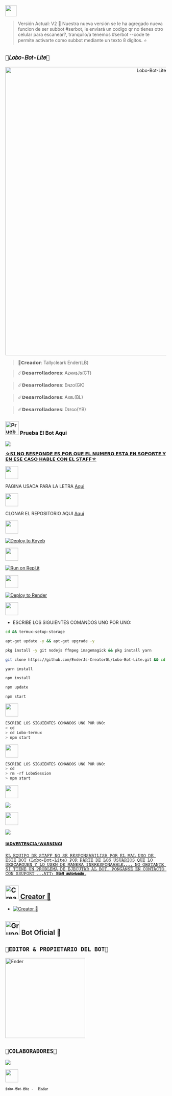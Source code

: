 <a href="https://github.com/EnderJs-CreatorGL/"><img src="http://readme-typing-svg.herokuapp.com?font=fira+Code&pause=1000&colored0707&width=435&lines=•Repositorio+GitHub+OFC+🌹" height="35px"></a> 
</p> 

> Versión Actual: V2 🔮
> Nuestra nueva versión se le ha agregado nueva funcion de ser subbot #serbot, le enviará un codigo qr no tienes otro celular para escanear?, tranquilo/a tenemos #serbot --code te permite activarte como subbot mediante un texto 8 digitos. ⭐️

## `🥳𝐿𝑜𝑏𝑜-𝐵𝑜𝑡-𝐿𝑖𝑡𝑒🥳` 
<p align="center">
<img src="https://telegra.ph/file/b779934250bddcd1cf47a.jpg" alt="Lobo-Bot-Lite" width="900"/>
</p>

> 🔮𝗖𝗿𝗲𝗮𝗱𝗼𝗿: Tallycleark Ender(LB)

> ☄️𝗗𝗲𝘀𝗮𝗿𝗿𝗼𝗹𝗹𝗮𝗱𝗼𝗿𝗲𝘀: AᴢᴀᴍɪJs(CT)

> ☄️𝗗𝗲𝘀𝗮𝗿𝗿𝗼𝗹𝗹𝗮𝗱𝗼𝗿𝗲𝘀: Eɴᴢᴏ(GK)

> ☄️𝗗𝗲𝘀𝗮𝗿𝗿𝗼𝗹𝗹𝗮𝗱𝗼𝗿𝗲𝘀: Axᴇʟ(BL)

> ☄️𝗗𝗲𝘀𝗮𝗿𝗿𝗼𝗹𝗹𝗮𝗱𝗼𝗿𝗲𝘀: Dɪᴇɢᴏ(YB)



### <img src="https://i.pinimg.com/originals/19/80/6e/19806e91932e6054965fc83b85241270.gif" alt="Prueba El Bot Aqui" width="42" height="42"> Prueba El Bot Aqui

<a href="https://api.whatsapp.com/send/?phone=50576390682text=/estado&type=phone_number&app_absent=0" target="blank"><img src="https://img.shields.io/badge/BOT_OFICIAL_1-25D366?style=for-the-badge&logo=whatsapp&logoColor=white" />

☆𝗦𝗜 𝗡𝗢 𝗥𝗘𝗦𝗣𝗢𝗡𝗗𝗘 𝗘𝗦 𝗣𝗢𝗥 𝗤𝗨𝗘 𝗘𝗟 𝗡𝗨𝗠𝗘𝗥𝗢 𝗘𝗦𝗧𝗔 𝗘𝗡 𝗦𝗢𝗣𝗢𝗥𝗧𝗘 𝗬 𝗘𝗡 𝗘𝗦𝗘 𝗖𝗔𝗦𝗢 𝗛𝗔𝗕𝗟𝗘 𝗖𝗢𝗡 𝗘𝗟 𝗦𝗧𝗔𝗙𝗙☆


<a href="https://github.com/EnderJs-CreatorGL/"><img src="http://readme-typing-svg.herokuapp.com?font=fira+Code&pause=1000&colored0707&width=435&lines= Letras+de+𝐿𝑜𝑏𝑜-𝐵𝑜𝑡-𝐿𝑖𝑡𝑒🐈🌻" height="40px"></a> 
</p>

PAGINA USADA PARA LA LETRA [Aqui](https://smiley.cool/es/weirdmaker.php)

<a href="https://github.com/Jxtxn17/"><img src="http://readme-typing-svg.herokuapp.com?font=fira+Code&pause=1000&colored0707&width=435&lines= Clona+el+Repositorio+✨" height="40px"></a> 
</p>

CLONAR EL REPOSITORIO AQUI 
[Aqui](https://github.com/EnderJs-CreatorGL/Lobo-Bot-Lite/fork)

<a href="https://github.com/EnderJs-CreatorGL/"><img src="http://readme-typing-svg.herokuapp.com?font=fira+Code&pause=1000&colored0707&width=435&lines=  Activar+en+Koyeb+📍" height="40px"></a> 
</p>

[![Deploy to Koyeb](https://www.koyeb.com/static/images/deploy/button.svg)](https://app.koyeb.com/deploy?type=git&repository=https://github.com/EnderJs-CreatorGL/Lobo-Bot-Lite&branch=master&name=Lobo-Bot)

<a href="https://github.com/EnderJs-CreatorGL/"><img src="http://readme-typing-svg.herokuapp.com?font=fira+Code&pause=1000&colored0707&width=435&lines=  Activar+en+Replit+🧸" height="40px"></a> 
</p>

[![Run on Repl.it](https://repl.it/badge/github/EnderJs-CreatorGL/Lobo-Bot-Lite)](https://repl.it/github/EnderJs-CreatorGL/Lobo-Bot-Lite) 

<a href="https://github.com/EnderJs-CreatorGL/"><img src="http://readme-typing-svg.herokuapp.com?font=fira+Code&pause=1000&colored0707&width=435&lines=  Activar+en+Render+🍁" height="40px"></a> 
</p>

[![Deploy to Render](https://render.com/images/deploy-to-render-button.svg)](https://dashboard.render.com/blueprint/new?repo=https%3A%2F%2Fgithub.com%2FEnderJs-CreatorGL%2FLobo-Bot-Lite) 

<a href="https://github.com/EnderJs-CreatorGL/"><img src="http://readme-typing-svg.herokuapp.com?font=fira+Code&pause=1000&colored0707&width=435&lines=  Activar+en+Termux+🌴" height="40px"></a> 
</p>


- ESCRIBE LOS SIGUIENTES COMANDOS UNO POR UNO:
```bash
cd && termux-setup-storage
```

```bash
apt-get update -y && apt-get upgrade -y
```

```bash
pkg install -y git nodejs ffmpeg imagemagick && pkg install yarn 
```

```bash
git clone https://github.com/EnderJs-CreatorGL/Lobo-Bot-Lite.git && cd Lobo-Bot-Lite
```

```bash
yarn install
```

```bash
npm install
```

```bash
npm update
```

```bash
npm start
```

<a href="https://github.com/EnderJs-CreatorGL/"><img src="http://readme-typing-svg.herokuapp.com?font=fira+Code&pause=1000&colored0707&width=435&lines=  En+caso+de+detenerse+en+Termux+🌴" height="40px"></a> 
</p>

```bash
ESCRIBE LOS SIGUIENTES COMANDOS UNO POR UNO:
> cd 
> cd Lobo-termux
> npm start
```
<a href="https://github.com/EnderJs-CreatorGL/"><img src="http://readme-typing-svg.herokuapp.com?font=fira+Code&pause=1000&colored0707&width=435&lines= Obtener+otro+codigo+Termux+🌴" height="40px"></a> 
</p>

```bash
ESCRIBE LOS SIGUIENTES COMANDOS UNO POR UNO:
> cd 
> rm -rf LoboSession
> npm start
```

 <a href="https://github.com/EnderJs-CreatorGL/"><img src="http://readme-typing-svg.herokuapp.com?font=fira+Code&pause=1000&colored0707&width=435&lines=  Dudas+sobre+𝐿𝑜𝑏𝑜-𝐵𝑜𝑡-𝐿𝑖𝑡𝑒+🐈🌻+" height="40px"></a> 
</p>

<a href="http://wa.me/50558124470" target="blank"><img src="https://img.shields.io/badge/ENDER_GB_CREADOR-25D366?style=for-the-badge&logo=whatsapp&logoColor=white" />

<a href="https://github.com/EnderJs-CreatorGL/"><img src="http://readme-typing-svg.herokuapp.com?font=fira+Code&pause=1000&colored0707&width=435&lines= Soporte+al+cliente+💻" height="40px"></a> 
</p>

<a href="http://wa.me/50558124470" target="blank"><img src="https://img.shields.io/badge/ENDER_GL_COSTOMER_SUPPORT-25D366?style=for-the-badge&logo=whatsapp&logoColor=white" />

#### `❗𝗔𝗗𝗩𝗘𝗥𝗧𝗘𝗡𝗖𝗜𝗔/𝗪𝗔𝗥𝗡𝗜𝗡𝗚❗`

#### `𝙴𝙻 𝙴𝚀𝚄𝙸𝙿𝙾 𝙳𝙴 𝚂𝚃𝙰𝙵𝙵 𝙽𝙾 𝚂𝙴 𝚁𝙴𝚂𝙿𝙾𝙽𝚂𝙰𝙱𝙸𝙻𝙸𝚂𝙰 𝙿𝙾𝚁 𝙴𝙻 𝙼𝙰𝙻 𝚄𝚂𝙾 𝙳𝙴 𝙴𝚂𝚃𝙴 𝙱𝙾𝚃 (𝙻𝚘𝚋𝚘-𝙱𝚘𝚝-𝙻𝚒𝚝𝚎) 𝙿𝙾𝚁 𝙿𝙰𝚁𝚃𝙴 𝙳𝙴 𝙻𝙾𝚂 𝚄𝚂𝚄𝙰𝚁𝙸𝙾𝚂 𝚀𝚄𝙴 𝙻𝙾 𝙳𝙴𝚂𝙲𝙰𝚁𝙶𝚄𝙴𝙽 𝚈 𝙻𝙾 𝚄𝚂𝙴𝙽 𝙳𝙴 𝙼𝙰𝙽𝙴𝚁𝙰 𝙸𝙽𝚁𝚁𝙴𝚂𝙿𝙾𝙽𝙰𝙰𝙱𝙻𝙴..., 𝙽𝙾 𝙾𝙱𝚂𝚃𝙰𝙽𝚃𝙴 𝚂𝙸 𝚃𝙸𝙴𝙽𝙴 𝚄𝙽 𝙿𝚁𝙾𝙱𝙻𝙴𝙼𝙰 𝙳𝙴 𝙴𝙹𝙴𝙲𝚄𝚃𝙰𝚁 𝙰𝙻 𝙱𝙾𝚃, 𝙿𝙾𝙽𝙶𝙰𝙽𝚂𝙴 𝙴𝙽 𝙲𝙾𝙽𝚃𝙰𝙲𝚃𝙾 𝙲𝙾𝙽 𝚂𝚂𝚄𝙿𝙾𝚁𝚃 ...𝙰𝚃𝚃: 𝗦𝘁𝗮𝗳𝗳 𝗮𝘂𝘁𝗼𝗿𝗶𝘇𝗮𝗱𝗼.`


## <img src="https://i.pinimg.com/originals/19/80/6e/19806e91932e6054965fc83b85241270.gif" alt="Creator 🥳" width="42" height="42"> Creator 🥳

* <a href="https://wa.me/50558124470"><img alt="Creator 🥳" src="https://img.shields.io/badge/Ender - Creator🥳-25D366?style=for-the-badge&logo=whatsapp&logoColor=white"/></a>

## <img src="https://static.wikia.nocookie.net/nyancat/images/d/d3/Nyan-cat.gif/revision/latest/scale-to-width-down/400?cb=50576390682&path-prefix=es" alt="Grupo" width="45" height="43"> Bot Oficial 📍

## `🌹EDITOR & PROPIETARIO DEL BOT🌹` 
<a href="https://github.com/EnderJs-CreatorGL"><img src="https://github.com/EnderJs-CreatorGL.png" width="250" height="250" alt="Ender"/></a>


## `🌼COLABORADORES🌼` 
<a href="https://github.com/EnderJs-CreatorGL/Lobo-Bot-Lite/graphs/contributors">
<img src="https://contrib.rocks/image?repo=EnderJs-CreatorGL/Lobo-Bot-Lite" /> 
</a>

<a href="https://github.com/EnderJs-CreatorGL/"><img src="http://readme-typing-svg.herokuapp.com?font=fira+Code&pause=1000&colored0707&width=435&lines=  By+Ender+tallyclerk+OFC+🐈🌻" height="40px"></a> 
</p>



`𝕷𝖔𝖇𝖔-𝕭𝖔𝖙-𝕷𝖎𝖙𝖊 -  𝐄𝐧𝐝𝐞𝐫`